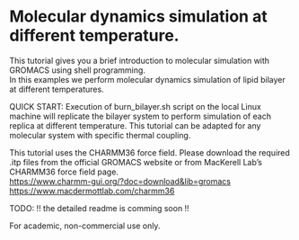 # Molecular dynamics simulation at different temperature.
	
This tutorial gives you a brief introduction to molecular simulation with GROMACS using shell programming.  
In this examples we perform molecular dynamics simulation of lipid bilayer at different temperatures. 

QUICK START: Execution of burn_bilayer.sh script on the local Linux machine will replicate the bilayer system to perform simulation of each replica at different temperature.
This tutorial can be adapted for any molecular system with specific thermal coupling.

This tutorial uses the CHARMM36 force field. Please download the required .itp files from the official GROMACS website or from MacKerell Lab’s CHARMM36 force field page.  
https://www.charmm-gui.org/?doc=download&lib=gromacs  
https://www.macdermottlab.com/charmm36  

TODO: !! the detailed readme is comming soon !!


For academic, non-commercial use only. 
